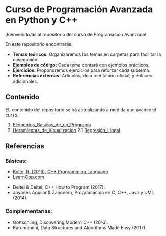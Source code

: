 # Curso de Programación Avanzada en Python y C++

¡Bienvenido/as al repositorio del curso de Programación Avanzada! 

En este repositorio encontrarás:

- **Temas teóricos:** Organizaremos los temas en carpetas para facilitar la navegación.
- **Ejemplos de código:** Cada tema contará con ejemplos prácticos.
- **Ejercicios:** Propondremos ejercicios para reforzar cada subtema.
- **Referencias externas:** Artículos, documentación oficial, y enlaces adicionales.

## Contenido
EL contenido del repositorio se irá actualizando a medida que avance el curso. 

1. [Elementos_Basicos_de_un_Programa](./Elementos_Basicos_de_un_Programa/README.md)
2. [Heramientas_de_Visualizacion](./Herramientas_de_Visualizacion)
2.1 [Regresión_Lineal](./Herramientas_de_Visualizacion/RegresiónLineal.md)

## Referencias

### Básicas:
- [Kolte, R. (2016). C++ Programming Language](https://roshankolte.wordpress.com/wp-content/uploads/2016/10/c2.pdf)
- [LearnCpp.com](https://www.learncpp.com/)
* Deitel & Deitel, C++ How to Program (2017).
* Joyanes Aguilar & Zahonero, Programación en C, C++, Java y UML (2014).
### Complementarias:
* Gottschling, Discovering Modern C++ (2016).
* Karumanchi, Data Structures and Algorithms Made Easy (2017).
